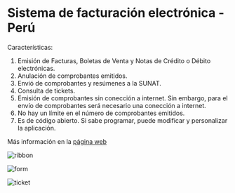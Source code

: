 # Sistema de facturación electrónica - Perú

Características:

1. Emisión de Facturas, Boletas de Venta y Notas de Crédito o Débito electrónicas.
2. Anulación de comprobantes emitidos.
3. Envió de comprobantes y resúmenes a la SUNAT.
4. Consulta de tickets.
5. Emisión de comprobantes sin conección a internet. Sin embargo, para el envío de comprobantes será necesario una conección a internet.
6. No hay un límite en el número de comprobantes emitidos.
7. Es de código abierto. Si sabe programar, puede modificar y personalizar la aplicación.

Más información en la [página web](https://partidadoble.github.io/pages/facturador)

![ribbon](https://user-images.githubusercontent.com/22132891/137567440-f6e0845a-7099-4501-99b2-fa98ea43e984.JPG)

![form](https://user-images.githubusercontent.com/22132891/137567452-c61f2390-dce8-4877-bfd4-3cd878867d2b.JPG)

![ticket](https://user-images.githubusercontent.com/22132891/137567465-d8d45a6b-e2d0-4e16-abb9-33dcf31bf90e.JPG)
